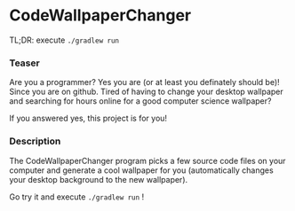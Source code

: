 CodeWallpaperChanger
====================

TL;DR: execute `./gradlew run`

### Teaser

Are you a programmer? Yes you are (or at least you definately should be)! Since you are on github.
Tired of having to change your desktop wallpaper
and searching for hours online for a good computer science wallpaper?

If you answered yes, this project is for you!

### Description

The CodeWallpaperChanger program picks a few source code files on your computer and
generate a cool wallpaper for you (automatically changes your desktop background to the new wallpaper).

Go try it and execute `./gradlew run` !
